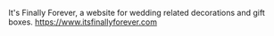 It's Finally Forever, a website for wedding related decorations and gift boxes.
https://www.itsfinallyforever.com
